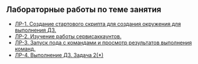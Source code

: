 ## Лабораторные работы по теме занятия

- [ЛР-1. Создание стартового скрипта для создания окружения для выполнения ДЗ.](/14.4-ServiceAccounts/Labs/labs-1-create-start-script.md)
- [ЛР-2. Изучение работы сервисаккаунтов.](/14.4-ServiceAccounts/Labs/labs-2-learning-serviceaccounts.md)
- [ЛР-3. Запуск пода с командами и просмотр результатов выполнения команд.](/14.4-ServiceAccounts/Labs/labs-3-how-start-pod-with-command.md)
- [ЛР-4. Выполнение ДЗ. Задача 2(*)](/14.4-ServiceAccounts/Labs/labs-4-task-2.md)
